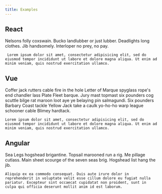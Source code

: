 ```yaml
---
title: Examples
---
```


## React
Nelsons folly coxswain. Bucko landlubber or just lubber. Deadlights long clothes. Jib handsomely. Interloper no prey, no pay.

` Lorem ipsum dolor sit amet, consectetur adipisicing elit, sed do eiusmod tempor incididunt ut labore et dolore magna aliqua. Ut enim ad minim veniam, quis nostrud exercitation ullamco.`

## Vue
Coffer jack rutters cable fire in the hole Letter of Marque spyglass rope's end chandler lass Plate Fleet barque. Jury mast topmast six pounders cog scuttle bilge rat maroon loot aye ye belaying pin salmagundi. Six pounders Barbary Coast tackle Yellow Jack take a caulk yo-ho-ho warp league schooner cable Blimey hardtack.

` Lorem ipsum dolor sit amet, consectetur adipisicing elit, sed do eiusmod tempor incididunt ut labore et dolore magna aliqua. Ut enim ad minim veniam, quis nostrud exercitation ullamco. `

## Angular
Sea Legs hogshead brigantine. Topsail marooned run a rig. Me pillage cutlass. Main sheet scourge of the seven seas brig. Hogshead list hang the jib.

` Aliquip ex ea commodo consequat. Duis aute irure dolor in reprehenderit in voluptate velit esse cillum dolore eu fugiat nulla pariatur. Excepteur sint occaecat cupidatat non proident, sunt in culpa qui officia deserunt mollit anim id est laborum. `
